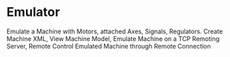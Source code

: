 # Emulator
Emulate a Machine with Motors, attached Axes, Signals, Regulators. Create Machine XML, View Machine Model, Emulate Machine on a TCP Remoting Server, Remote Control Emulated Machine through Remote Connection
